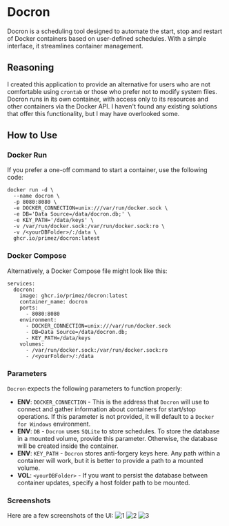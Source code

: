 # Docron

Docron is a scheduling tool designed to automate the start, stop and restart of Docker containers based on user-defined schedules. With a simple interface, it streamlines container management.

## Reasoning

I created this application to provide an alternative for users who are not comfortable using `crontab` or those who prefer not to modify system files. Docron runs in its own container, with access only to its resources and other containers via the Docker API. I haven't found any existing solutions that offer this functionality, but I may have overlooked some.

## How to Use

### Docker Run

If you prefer a one-off command to start a container, use the following code:

```shell
docker run -d \
  --name docron \
  -p 8080:8080 \
  -e DOCKER_CONNECTION=unix:///var/run/docker.sock \
  -e DB='Data Source=/data/docron.db;' \
  -e KEY_PATH='/data/keys' \
  -v /var/run/docker.sock:/var/run/docker.sock:ro \
  -v /<yourDBFolder>/:/data \
  ghcr.io/primez/docron:latest
```

### Docker Compose
Alternatively, a Docker Compose file might look like this:
```shell
services:
  docron:
    image: ghcr.io/primez/docron:latest
    container_name: docron
    ports:
      - 8080:8080
    environment:
      - DOCKER_CONNECTION=unix:///var/run/docker.sock
      - DB=Data Source=/data/docron.db;
      - KEY_PATH=/data/keys
    volumes:
      - /var/run/docker.sock:/var/run/docker.sock:ro
      - /<yourFolder>/:/data
```

### Parameters
`Docron` expects the following parameters to function properly:
- **ENV**: `DOCKER_CONNECTION` - This is the address that `Docron` will use to connect and gather information about containers for start/stop operations. If this parameter is not provided, it will default to a `Docker for Windows` environment.
- **ENV**: `DB` - `Docron` uses `SQLite` to store schedules. To store the database in a mounted volume, provide this parameter. Otherwise, the database will be created inside the container.
- **ENV**: `KEY_PATH` - `Docron` stores anti-forgery keys here. Any path within a container will work, but it is better to provide a path to a mounted volume.
- **VOL**: `<yourDBFolder>` - If you want to persist the database between container updates, specify a host folder path to be mounted.

### Screenshots
Here are a few screenshots of the UI:
![1](https://github.com/user-attachments/assets/4edb973a-2152-4386-8c98-c59564c2b862)
![2](https://github.com/user-attachments/assets/c739571b-a0ec-4da8-a819-15095f1db7dc)
![3](https://github.com/user-attachments/assets/860bd79b-0892-46fb-b658-8343cb47713b)